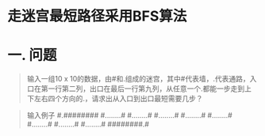 走迷宫最短路径采用BFS算法
=======================
# 一. 问题
> 输入一组10 x 10的数据，由#和.组成的迷宫，其中#代表墙，.代表通路，入口在第一行第二列，出口在最后一行第九列，从任意一个.都能一步走到上下左右四个方向的.，请求出从入口到出口最短需要几步？

> 输入例子
	#.########
	#........#
	#........#
	#........#
	#........#
	#........#
	#........#
	#........#
	#........#
	########.#


# 

